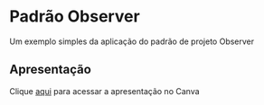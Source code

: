 <h1> Padrão Observer </h1>
<p> 
  Um exemplo simples da aplicação do padrão de projeto Observer
</p>
<h2> Apresentação </h2>
<p>
  <p>Clique <a href="https://www.canva.com/design/DAF_Upsm7no/hn7SfrAnKgvEQAIYbeqrcw/edit?utm_content=DAF_Upsm7no&utm_campaign=designshare&utm_medium=link2&utm_source=sharebutton" target="_blank">aqui</a> para acessar a apresentação no Canva</p>
</p>
